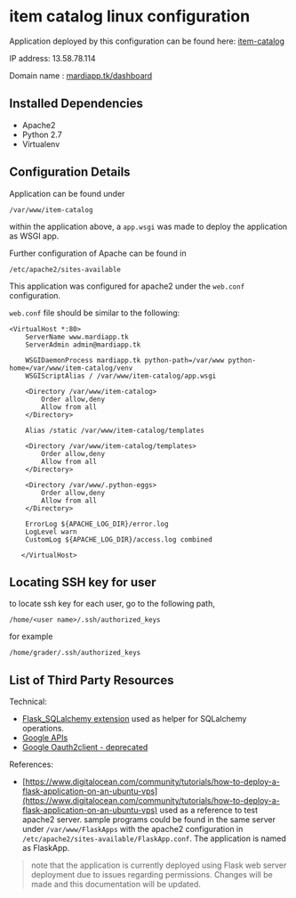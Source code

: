 # item catalog linux configuration

Application deployed by this configuration can be found here: [item-catalog](https://github.com/matthew-ardi/item-catalog)

IP address: 13.58.78.114

Domain name : [mardiapp.tk/dashboard](http://www.mardiapp.tk/dashboard/)

## Installed Dependencies
- Apache2
- Python 2.7
- Virtualenv

## Configuration Details
Application can be found under
```
/var/www/item-catalog
```
within the application above, a ```app.wsgi``` was made to deploy the application as WSGI app.

Further configuration of Apache can be found in
```
/etc/apache2/sites-available
```
This application was configured for apache2 under the ```web.conf``` configuration.

```web.conf``` file should be similar to the following:

```
<VirtualHost *:80>
    ServerName www.mardiapp.tk
    ServerAdmin admin@mardiapp.tk

    WSGIDaemonProcess mardiapp.tk python-path=/var/www python-home=/var/www/item-catalog/venv
    WSGIScriptAlias / /var/www/item-catalog/app.wsgi

    <Directory /var/www/item-catalog>
        Order allow,deny
        Allow from all
    </Directory>

    Alias /static /var/www/item-catalog/templates

    <Directory /var/www/item-catalog/templates>
        Order allow,deny
        Allow from all
    </Directory>

    <Directory /var/www/.python-eggs>
        Order allow,deny
        Allow from all
    </Directory>

    ErrorLog ${APACHE_LOG_DIR}/error.log
    LogLevel warn
    CustomLog ${APACHE_LOG_DIR}/access.log combined

   </VirtualHost>
```

## Locating SSH key for user
to locate ssh key for each user, go to the following path,
```
/home/<user name>/.ssh/authorized_keys
```

for example
```
/home/grader/.ssh/authorized_keys
```

## List of Third Party Resources

Technical:
- [Flask_SQLalchemy extension](http://flask-sqlalchemy.pocoo.org/2.3/) used as helper for SQLalchemy operations.
- [Google APIs](https://developers.google.com/products/)
- [Google Oauth2client - deprecated](https://github.com/google/oauth2client)

References:
- [https://www.digitalocean.com/community/tutorials/how-to-deploy-a-flask-application-on-an-ubuntu-vps](https://www.digitalocean.com/community/tutorials/how-to-deploy-a-flask-application-on-an-ubuntu-vps) used as a reference to test apache2 server. sample programs could be found in the same server under ```/var/www/FlaskApps``` with the apache2 configuration in ```/etc/apache2/sites-available/FlaskApp.conf```. The application is named as FlaskApp.



> note that the application is currently deployed using Flask web server deployment due to issues regarding permissions. Changes will be made and this documentation will be updated.
